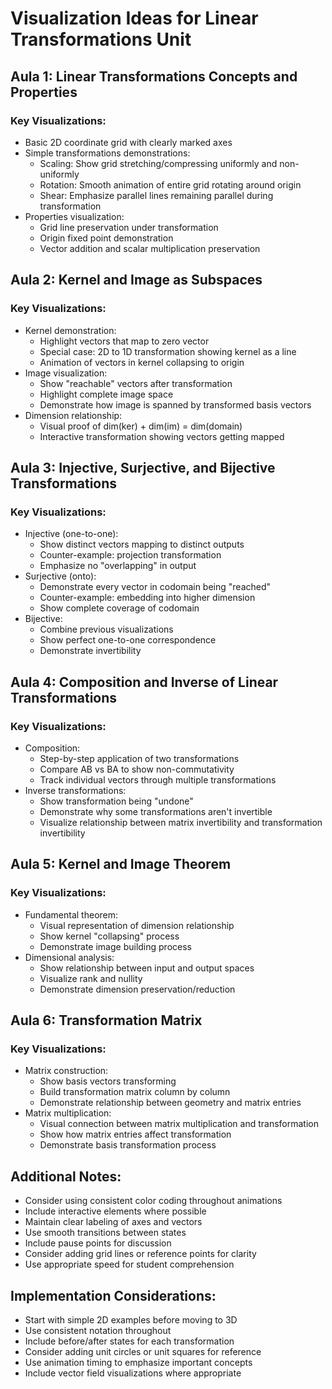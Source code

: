 # Visualization Ideas for Linear Transformations Unit

## Aula 1: Linear Transformations Concepts and Properties
### Key Visualizations:
- Basic 2D coordinate grid with clearly marked axes
- Simple transformations demonstrations:
  - Scaling: Show grid stretching/compressing uniformly and non-uniformly
  - Rotation: Smooth animation of entire grid rotating around origin
  - Shear: Emphasize parallel lines remaining parallel during transformation
- Properties visualization:
  - Grid line preservation under transformation
  - Origin fixed point demonstration
  - Vector addition and scalar multiplication preservation

## Aula 2: Kernel and Image as Subspaces
### Key Visualizations:
- Kernel demonstration:
  - Highlight vectors that map to zero vector
  - Special case: 2D to 1D transformation showing kernel as a line
  - Animation of vectors in kernel collapsing to origin
- Image visualization:
  - Show "reachable" vectors after transformation
  - Highlight complete image space
  - Demonstrate how image is spanned by transformed basis vectors
- Dimension relationship:
  - Visual proof of dim(ker) + dim(im) = dim(domain)
  - Interactive transformation showing vectors getting mapped

## Aula 3: Injective, Surjective, and Bijective Transformations
### Key Visualizations:
- Injective (one-to-one):
  - Show distinct vectors mapping to distinct outputs
  - Counter-example: projection transformation
  - Emphasize no "overlapping" in output
- Surjective (onto):
  - Demonstrate every vector in codomain being "reached"
  - Counter-example: embedding into higher dimension
  - Show complete coverage of codomain
- Bijective:
  - Combine previous visualizations
  - Show perfect one-to-one correspondence
  - Demonstrate invertibility

## Aula 4: Composition and Inverse of Linear Transformations
### Key Visualizations:
- Composition:
  - Step-by-step application of two transformations
  - Compare AB vs BA to show non-commutativity
  - Track individual vectors through multiple transformations
- Inverse transformations:
  - Show transformation being "undone"
  - Demonstrate why some transformations aren't invertible
  - Visualize relationship between matrix invertibility and transformation invertibility

## Aula 5: Kernel and Image Theorem
### Key Visualizations:
- Fundamental theorem:
  - Visual representation of dimension relationship
  - Show kernel "collapsing" process
  - Demonstrate image building process
- Dimensional analysis:
  - Show relationship between input and output spaces
  - Visualize rank and nullity
  - Demonstrate dimension preservation/reduction

## Aula 6: Transformation Matrix
### Key Visualizations:
- Matrix construction:
  - Show basis vectors transforming
  - Build transformation matrix column by column
  - Demonstrate relationship between geometry and matrix entries
- Matrix multiplication:
  - Visual connection between matrix multiplication and transformation
  - Show how matrix entries affect transformation
  - Demonstrate basis transformation process

## Additional Notes:
- Consider using consistent color coding throughout animations
- Include interactive elements where possible
- Maintain clear labeling of axes and vectors
- Use smooth transitions between states
- Include pause points for discussion
- Consider adding grid lines or reference points for clarity
- Use appropriate speed for student comprehension

## Implementation Considerations:
- Start with simple 2D examples before moving to 3D
- Use consistent notation throughout
- Include before/after states for each transformation
- Consider adding unit circles or unit squares for reference
- Use animation timing to emphasize important concepts
- Include vector field visualizations where appropriate